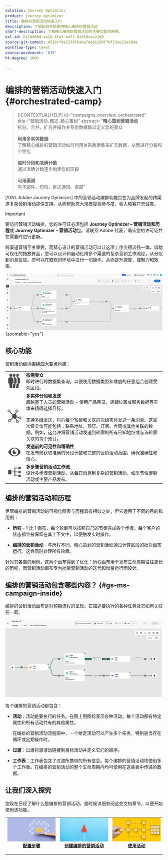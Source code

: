 ```yaml
---
solution: Journey Optimizer
product: journey optimizer
title: 编排的营销活动快速入门
description: 了解如何开始使用精心编排的营销活动
short-description: 了解精心编排的营销活动的主要功能和用例。
exl-id: 611dd06d-aa18-4fa3-a477-8a910cec21d8
source-git-commit: 4510cfde1579fbabe7deb1289f70f13ee21a3d4a
workflow-type: tm+mt
source-wordcount: '619'
ht-degree: 100%

---
```



# 编排的营销活动快速入门 {#orchestrated-camp}

>[!CONTEXTUALHELP]
>id="campaigns_overview_orchestrated"
>title="营销活动_概述_精心策划"
>abstract="<b>精心策划营销活动</b><br/>拆分、合并、扩充并操作关系型数据集以定义您的受众<br/><br/> <b>利用多实体数据</b><br/>了解精心编排的营销活动如何利用关系数据集来扩充数据，从而进行分段和个性化<br/><br/><b>临时分段和准确计数</b><br/>通过准确计数逐步构建您的区段<br/><br/><b>可用渠道</b><br/>电子邮件、短信、推送通知、直邮"

[!DNL Adobe Journey Optimizer] 中的营销活动编排功能旨在为品牌发起的跨渠道复杂营销活动提供支持，从而帮助您大规模提高参与度、收入和客户忠诚度。

>[!IMPORTANT]
>
>要访问营销活动编排，您的许可证必须包括 **Journey Optimizer – 营销活动和历程**&#x200B;或 **Journey Optimizer – 营销活动**&#x200B;包。请联系 Adobe 代表，确认您的许可证并在需要时进行更新。

跨渠道营销至关重要，而精心设计的营销活动可以让这项工作变得流畅一体。借助可视化的拖放界面，您可以设计和自动化跨多个渠道的复杂营销工作流程，从分段到消息投放。您可以在直观的环境中进行一切操作，从而提升速度、控制力和效率。

![](assets/canvas-example-diagram.png){zoomable="yes"}

## 核心功能

营销活动编排围绕四大要点构建：

<table style="table-layout:auto">
<tr style="border: 0;">
<td><img alt="按需受众" src="assets/do-not-localize/icon-audience.svg" width="150px"></a></td><td><b>按需受众</b><br/>即时进行跨数据集查询，以便使用数据类型和维度的任意组合创建受众区段。</td></tr>
<tr style="border: 0;">
<td><img alt="多实体分段和发送" src="assets/do-not-localize/icon-entity.svg" width="150px"></a></td><td><b>多实体分段和发送</b><br/>超越基于人员的营销活动 - 使用产品目录、店铺位置或服务数据等实体来精确选择目标。<br/><br/>
支持多级发送，将向每个轮廓和关联的次级实体发送一条消息。这些次级实体可能包括：联系地址、预订、订阅、合同或其他关联的数据。例如，这允许将营销活动发送到轮廓的所有已知地址或与该轮廓关联的每个预订。</td></tr>
<tr style="border: 0;">
<td><img alt="发送前的可见性和精确性" src="assets/do-not-localize/icon-visibility.svg" width="150px"></a></td><td><b>发送前的可见性和精确性</b><br/>在发布前获取准确的分段计数和完整的营销活动范围，确保准确性和信心。</td></tr>
<tr style="border: 0;">
<td><img alt="多步骤营销活动工作流" src="assets/do-not-localize/icon-multistep.svg" width="150px"></a></td><td><b>多步骤营销活动工作流</b><br/>设计多步骤营销活动，从每日消息到复杂的营销活动，如季节性促销活动或主要产品发布。</td></tr>
</table>

## 编排的营销活动和历程

尽管编排的营销活动的可视化图表与历程具有相似之处，但它适用于不同的目的和用例：

* **历程** - 1 比 1 画布，每个轮廓可以按照自己的节奏完成各个步骤。每个客户的状态都会被保留在其上下文中，以便触发实时操作。

* **编排的营销活动** - 与历程不同，精心策划的营销活动通过计算区段的批次画布运行。这会同时处理所有轮廓。

针对其各自的用例，这两个画布得到了优化：历程画布用于发布生命周期往往更长的历程，而营销活动画布专为批量营销活动的迭代和增量运行而设计。

## 编排的营销活动包含哪些内容？ {#gs-ms-campaign-inside}

编排的营销活动画布是对预期流程的呈现。它描述要执行的各种任务及其如何关联在一起。

![显示编排的营销活动画布的图像](assets/canvas-example.png)

每个编排的营销活动都包含：

* **活动**：活动是要执行的任务。在图上用图标表示各种活动。每个活动都有特定属性和所有活动共有的其他属性。

  在编排的营销活动流程图中，一个给定活动可以产生多个任务，特别是当存在循环或定期操作时。

* **过渡**：过渡将源活动链接到目标活动并定义它们的顺序。

* **工作表**：工作表包含了过渡所携带的所有信息。每个编排的营销活动均使用多个工作表。在编排的营销活动的整个生命周期内均可使用在这些表中传递的数据。

## 让我们深入探究

您现在已经了解什么是编排的营销活动，是时候详细参阅这些文档章节，以便开始使用该功能。

<table><tr style="border: 0; text-align: center;">
<td>
<a href="gs-campaign-creation.md">
<img alt="访问和管理营销活动" src="assets/do-not-localize/workflow-access.jpeg">
</a>
<div>
<a href="gs-campaign-creation.md"><strong>配置步骤</strong></a>
</div>
<p>
</td>
<td>
<a href="create-orchestrated-campaign.md">
<img alt="潜在客户" src="assets/do-not-localize/workflow-create.jpeg">
</a>
<div><a href="create-orchestrated-campaign.md"><strong>创建编排的营销活动</strong>
</div>
<p>
</td>
<td>
<a href="activities/about-activities.md">
<img alt="不频繁" src="assets/do-not-localize/workflow-activities.jpeg">
</a>
<div>
<a href="activities/about-activities.md"><strong>使用活动</strong></a>
</div>
<p></td>
</tr></table>
